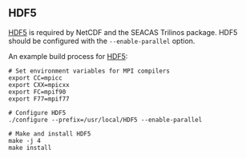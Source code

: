 ## HDF5

[HDF5](https://www.hdfgroup.org/solutions/hdf5) is required by NetCDF and the SEACAS Trilinos package. HDF5 should be configured with the `--enable-parallel` option.

An example build process for [HDF5](https://www.hdfgroup.org/solutions/hdf5):

````
# Set environment variables for MPI compilers
export CC=mpicc
export CXX=mpicxx
export FC=mpif90
export F77=mpif77

# Configure HDF5
./configure --prefix=/usr/local/HDF5 --enable-parallel

# Make and install HDF5
make -j 4
make install
````
